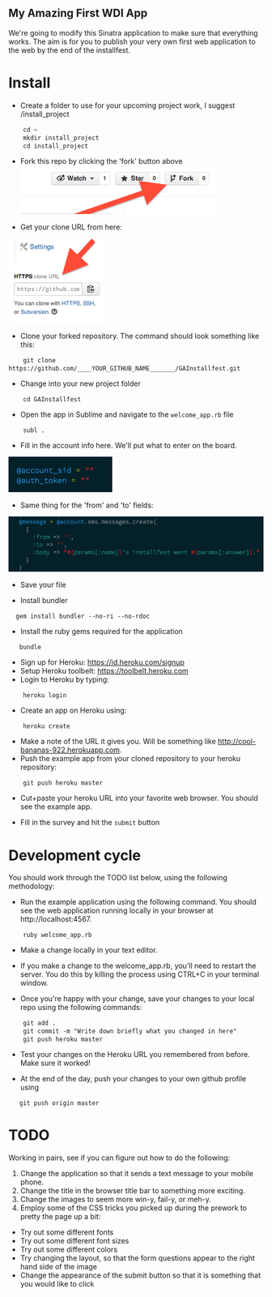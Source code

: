## My Amazing First WDI App

We're going to modify this Sinatra application to make sure that everything works. The aim is for you to publish your very own first web application to the web by the end of the installfest.

# Install

* Create a folder to use for your upcoming project work, I suggest /install_project

```
    cd ~
    mkdir install_project
    cd install_project
```

* Fork this repo by clicking the 'fork' button above
![forking](images/fork.png)

* Get your clone URL from here:

![clone_url](images/cloneurl.png)

* Clone your forked repository. The command should look something like this:

```
    git clone https://github.com/____YOUR_GITHUB_NAME_______/GAInstallfest.git
```

* Change into your new project folder

```
    cd GAInstallfest
```

* Open the app in Sublime and navigate to the `welcome_app.rb` file

```
    subl .
```

* Fill in the account info here. We'll put what to enter on the board.

![account_info](images/accountinfo.png)

* Same thing for the 'from' and 'to' fields:

![phone](images/phone.png)

* Save your file

* Install bundler

```
  gem install bundler --no-ri --no-rdoc
```

* Install the ruby gems required for the application

```
   bundle
```

* Sign up for Heroku: https://id.heroku.com/signup
* Setup Heroku toolbelt: https://toolbelt.heroku.com
* Login to Heroku by typing:

```
    heroku login
```

* Create an app on Heroku using:

```
    heroku create
```

* Make a note of the URL it gives you. Will be something like
http://cool-bananas-922.herokuapp.com.
* Push the example app from your cloned repository to your heroku repository:

```
    git push heroku master
```
* Cut+paste your heroku URL into your favorite web browser. You should see
the example app.

* Fill in the survey and hit the `submit` button

# Development cycle

You should work through the TODO list below, using the following methodology:

* Run the example application using the following command. You should see the web application running locally in your browser at
http://localhost:4567.

```
    ruby welcome_app.rb
```

* Make a change locally in your text editor.

* If you make a change to the welcome_app.rb, you'll need to restart the
server. You do this by killing the process using CTRL+C in your terminal window.

* Once you're happy with your change, save your changes to your local repo
using the following commands:

```
    git add .
    git commit -m "Write down briefly what you changed in here"
    git push heroku master
```

* Test your changes on the Heroku URL you remembered from before. Make sure it worked!

* At the end of the day, push your changes to your own github profile using

```
   git push origin master
```

# TODO

Working in pairs, see if you can figure out how to do the following:

1. Change the application so that it sends a text message to your mobile phone.
2. Change the title in the browser title bar to something more exciting.
3. Change the images to seem more win-y, fail-y, or meh-y.
4. Employ some of the CSS tricks you picked up during the prework to
pretty the page up a bit:
  * Try out some different fonts
  * Try out some different font sizes
  * Try out some different colors
  * Try changing the layout, so that the form questions appear to the right hand
  side of the image
  * Change the appearance of the submit button so that it is something that you
  would like to click